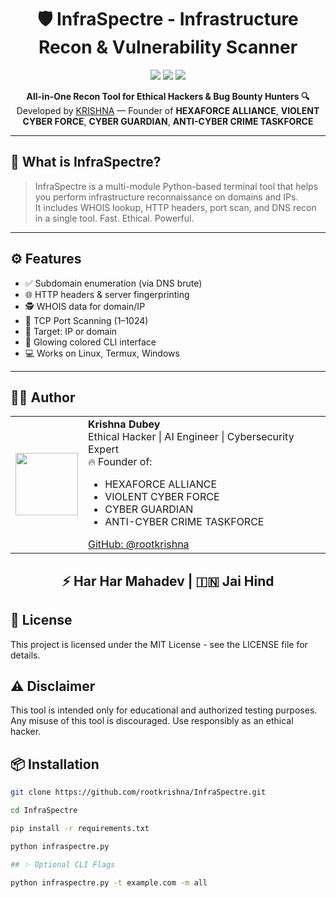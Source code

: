 <h1 align="center">
  🛡️ InfraSpectre - Infrastructure Recon & Vulnerability Scanner
</h1>

<p align="center">
  <img src="https://img.shields.io/github/languages/top/rootkrishna/InfraSpectre?color=black&style=for-the-badge">
  <img src="https://img.shields.io/github/license/rootkrishna/InfraSpectre?style=for-the-badge&color=blue">
  <img src="https://img.shields.io/github/stars/rootkrishna/InfraSpectre?style=for-the-badge&color=yellow">
</p>

<p align="center">
  <b>All-in-One Recon Tool for Ethical Hackers & Bug Bounty Hunters 🔍</b><br>
  Developed by <a href="https://github.com/rootkrishna">KRISHNA</a> — Founder of <strong>HEXAFORCE ALLIANCE</strong>, <strong>VIOLENT CYBER FORCE</strong>, <strong>CYBER GUARDIAN</strong>, <strong>ANTI-CYBER CRIME TASKFORCE</strong>
</p>

---

## 🚀 What is InfraSpectre?

> InfraSpectre is a multi-module Python-based terminal tool that helps you perform infrastructure reconnaissance on domains and IPs.  
It includes WHOIS lookup, HTTP headers, port scan, and DNS recon in a single tool. Fast. Ethical. Powerful.

---

## ⚙️ Features

- ✅ Subdomain enumeration (via DNS brute)
- 🌐 HTTP headers & server fingerprinting
- 🕵️ WHOIS data for domain/IP
- 🚪 TCP Port Scanning (1–1024)
- 🎯 Target: IP or domain
- 🎨 Glowing colored CLI interface
- 💻 Works on Linux, Termux, Windows

---
## 👨‍💻 Author
<table> <tr> <td><img src="https://avatars.githubusercontent.com/rootkrishna" width="100px"></td> <td> <strong>Krishna Dubey</strong><br> Ethical Hacker | AI Engineer | Cybersecurity Expert<br> 🔥 Founder of: <ul> <li>HEXAFORCE ALLIANCE</li> <li>VIOLENT CYBER FORCE</li> <li>CYBER GUARDIAN</li> <li>ANTI-CYBER CRIME TASKFORCE</li> </ul> <a href="https://github.com/rootkrishna">GitHub: @rootkrishna</a> </td> </tr> </table> <h2 align="center">⚡ Har Har Mahadev | 🇮🇳 Jai Hind</h2>

## 📜 License

This project is licensed under the MIT License - see the LICENSE file for details.

## ⚠️ Disclaimer

This tool is intended only for educational and authorized testing purposes.
Any misuse of this tool is discouraged. Use responsibly as an ethical hacker.

## 📦 Installation

```bash
git clone https://github.com/rootkrishna/InfraSpectre.git

cd InfraSpectre

pip install -r requirements.txt

python infraspectre.py

## ✨ Optional CLI Flags

python infraspectre.py -t example.com -m all

